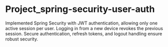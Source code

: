 # Project_spring-security-user-auth
Implemented Spring Security with JWT authentication, allowing only one active session per user. Logging in from a new device revokes the previous session. Secure authentication, refresh tokens, and logout handling ensure robust security.
